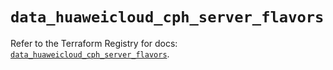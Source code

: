 # `data_huaweicloud_cph_server_flavors`

Refer to the Terraform Registry for docs: [`data_huaweicloud_cph_server_flavors`](https://registry.terraform.io/providers/huaweicloud/huaweicloud/1.71.1/docs/data-sources/cph_server_flavors).

